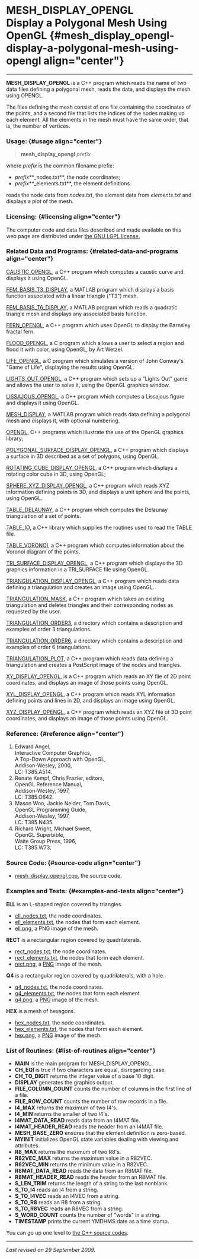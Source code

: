 MESH\_DISPLAY\_OPENGL\
Display a Polygonal Mesh Using OpenGL {#mesh_display_opengl-display-a-polygonal-mesh-using-opengl align="center"}
=====================================

------------------------------------------------------------------------

**MESH\_DISPLAY\_OPENGL** is a C++ program which reads the name of two
data files defining a polygonal mesh, reads the data, and displays the
mesh using OPENGL.

The files defining the mesh consist of one file containing the
coordinates of the points, and a second file that lists the indices of
the nodes making up each element. All the elements in the mesh must have
the same order, that is, the number of vertices.

### Usage: {#usage align="center"}

> **mesh\_display\_opengl** *prefix*

where *prefix* is the common filename prefix:

-   *prefix***\_nodes.txt**, the node coordinates;
-   *prefix***\_elements.txt**, the element definitions.

reads the node data from *nodes.txt*, the element data from
*elements.txt* and displays a plot of the mesh.

### Licensing: {#licensing align="center"}

The computer code and data files described and made available on this
web page are distributed under [the GNU LGPL
license.](../../txt/gnu_lgpl.txt)

### Related Data and Programs: {#related-data-and-programs align="center"}

[CAUSTIC\_OPENGL](../../cpp_src/caustic_opengl/caustic_opengl.html), a
C++ program which computes a caustic curve and displays it using OpenGL.

[FEM\_BASIS\_T3\_DISPLAY](../../m_src/fem_basis_t3_display/fem_basis_t3_display.html),
a MATLAB program which displays a basis function associated with a
linear triangle ("T3") mesh.

[FEM\_BASIS\_T6\_DISPLAY](../../m_src/fem_basis_t6_display/fem_basis_t6_display.html),
a MATLAB program which reads a quadratic triangle mesh and displays any
associated basis function.

[FERN\_OPENGL](../../cpp_src/fern_opengl/fern_opengl.html), a C++
program which uses OpenGL to display the Barnsley fractal fern.

[FLOOD\_OPENGL](../../c_src/flood_opengl/flood_opengl.html), a C program
which allows a user to select a region and flood it with color, using
OpenGL, by Art Wetzel.

[LIFE\_OPENGL](../../c_src/life_opengl/life_opengl.html), a C program
which simulates a version of John Conway's "Game of Life", displaying
the results using OpenGL.

[LIGHTS\_OUT\_OPENGL](../../cpp_src/lights_out_opengl/lights_out_opengl.html),
a C++ program which sets up a "Lights Out" game and allows the user to
solve it, using the OpenGL graphics window.

[LISSAJOUS\_OPENGL](../../cpp_src/lissajous_opengl/lissajous_opengl.html),
a C++ program which computes a Lissajous figure and displays it using
OpenGL.

[MESH\_DISPLAY](../../m_src/mesh_display/mesh_display.html), a MATLAB
program which reads data defining a polygonal mesh and displays it, with
optional numbering.

[OPENGL](../../cpp_src/opengl/opengl.html), C++ programs which
illustrate the use of the OpenGL graphics library;

[POLYGONAL\_SURFACE\_DISPLAY\_OPENGL](../../cpp_src/polygonal_surface_display_opengl/polygonal_surface_display_opengl.html),
a C++ program which displays a surface in 3D described as a set of
polygons, using OpenGL.

[ROTATING\_CUBE\_DISPLAY\_OPENGL](../../cpp_src/rotating_cube_display_opengl/rotating_cube_display_opengl.html),
a C++ program which displays a rotating color cube in 3D, using OpenGL;

[SPHERE\_XYZ\_DISPLAY\_OPENGL](../../cpp_src/sphere_xyz_display_opengl/sphere_xyz_display_opengl.html),
a C++ program which reads XYZ information defining points in 3D, and
displays a unit sphere and the points, using OpenGL.

[TABLE\_DELAUNAY](../../cpp_src/table_delaunay/table_delaunay.html), a
C++ program which computes the Delaunay triangulation of a set of
points.

[TABLE\_IO](../../cpp_src/table_io/table_io.html), a C++ library which
supplies the routines used to read the TABLE file.

[TABLE\_VORONOI](../../cpp_src/table_voronoi/table_voronoi.html), a C++
program which computes information about the Voronoi diagram of the
points.

[TRI\_SURFACE\_DISPLAY\_OPENGL](../../cpp_src/tri_surface_display_opengl/tri_surface_display_opengl.html),
a C++ program which displays the 3D graphics information in a
TRI\_SURFACE file using OpenGL.

[TRIANGULATION\_DISPLAY\_OPENGL](../../cpp_src/triangulation_display_opengl/triangulation_display_opengl.html),
a C++ program which reads data defining a triangulation and creates an
image using OpenGL.

[TRIANGULATION\_MASK](../../cpp_src/triangulation_mask/triangulation_mask.html),
a C++ program which takes an existing triangulation and deletes
triangles and their corresponding nodes as requested by the user.

[TRIANGULATION\_ORDER3](../../data/triangulation_order3/triangulation_order3.html),
a directory which contains a description and examples of order 3
triangulations.

[TRIANGULATION\_ORDER6](../../data/triangulation_order6/triangulation_order6.html),
a directory which contains a description and examples of order 6
triangulations.

[TRIANGULATION\_PLOT](../../cpp_src/triangulation_plot/triangulation_plot.html),
a C++ program which reads data defining a triangulation and creates a
PostScript image of the nodes and triangles.

[XY\_DISPLAY\_OPENGL](../../cpp_src/xy_display_opengl/xy_display_opengl.html),
is a C++ program which reads an XY file of 2D point coordinates, and
displays an image of those points using OpenGL.

[XYL\_DISPLAY\_OPENGL](../../cpp_src/xyl_display_opengl/xyl_display_opengl.html),
a C++ program which reads XYL information defining points and lines in
2D, and displays an image using OpenGL.

[XYZ\_DISPLAY\_OPENGL](../../cpp_src/xyz_display_opengl/xyz_display_opengl.html),
a C++ program which reads an XYZ file of 3D point coordinates, and
displays an image of those points using OpenGL.

### Reference: {#reference align="center"}

1.  Edward Angel,\
    Interactive Computer Graphics,\
    A Top-Down Approach with OpenGL,\
    Addison-Wesley, 2000,\
    LC: T385.A514.
2.  Renate Kempf, Chris Frazier, editors,\
    OpenGL Reference Manual,\
    Addison-Wesley, 1997,\
    LC: T385.O642.
3.  Mason Woo, Jackie Neider, Tom Davis,\
    OpenGL Programming Guide,\
    Addison-Wesley, 1997,\
    LC: T385.N435.
4.  Richard Wright, Michael Sweet,\
    OpenGL Superbible,\
    Waite Group Press, 1996,\
    LC: T385.W73.

### Source Code: {#source-code align="center"}

-   [mesh\_display\_opengl.cpp](mesh_display_opengl.cpp), the source
    code.

### Examples and Tests: {#examples-and-tests align="center"}

**ELL** is an L-shaped region covered by triangles.

-   [ell\_nodes.txt](ell_nodes.txt), the node coordinates.
-   [ell\_elements.txt](ell_elements.txt), the nodes that form each
    element.
-   [ell.png](ell.png), a PNG image of the mesh.

**RECT** is a rectangular region covered by quadrilaterals.

-   [rect\_nodes.txt](rect_nodes.txt), the node coordinates.
-   [rect\_elements.txt](rect_elements.txt), the nodes that form each
    element.
-   [rect.png](rect.png), a [PNG](../../data/png/png.html) image of the
    mesh.

**Q4** is a rectangular region covered by quadrilaterals, with a hole.

-   [q4\_nodes.txt](q4_nodes.txt), the node coordinates.
-   [q4\_elements.txt](q4_elements.txt), the nodes that form each
    element.
-   [q4.png](q4.png), a [PNG](../../data/png/png.html) image of the
    mesh.

**HEX** is a mesh of hexagons.

-   [hex\_nodes.txt](hex_nodes.txt), the node coordinates.
-   [hex\_elements.txt](hex_elements.txt), the nodes that form each
    element.
-   [hex.png](hex.png), a [PNG](../../data/png/png.html) image of the
    mesh.

### List of Routines: {#list-of-routines align="center"}

-   **MAIN** is the main program for MESH\_DISPLAY\_OPENGL.
-   **CH\_EQI** is true if two characters are equal, disregarding case.
-   **CH\_TO\_DIGIT** returns the integer value of a base 10 digit.
-   **DISPLAY** generates the graphics output.
-   **FILE\_COLUMN\_COUNT** counts the number of columns in the first
    line of a file.
-   **FILE\_ROW\_COUNT** counts the number of row records in a file.
-   **I4\_MAX** returns the maximum of two I4's.
-   **I4\_MIN** returns the smaller of two I4's.
-   **I4MAT\_DATA\_READ** reads data from an I4MAT file.
-   **I4MAT\_HEADER\_READ** reads the header from an I4MAT file.
-   **MESH\_BASE\_ZERO** ensures that the element definition is
    zero-based.
-   **MYINIT** initializes OpenGL state variables dealing with viewing
    and attributes.
-   **R8\_MAX** returns the maximum of two R8's.
-   **R82VEC\_MAX** returns the maximum value in a R82VEC.
-   **R82VEC\_MIN** returns the minimum value in a R82VEC.
-   **R8MAT\_DATA\_READ** reads the data from an R8MAT file.
-   **R8MAT\_HEADER\_READ** reads the header from an R8MAT file.
-   **S\_LEN\_TRIM** returns the length of a string to the last
    nonblank.
-   **S\_TO\_I4** reads an I4 from a string.
-   **S\_TO\_I4VEC** reads an I4VEC from a string.
-   **S\_TO\_R8** reads an R8 from a string.
-   **S\_TO\_R8VEC** reads an R8VEC from a string.
-   **S\_WORD\_COUNT** counts the number of "words" in a string.
-   **TIMESTAMP** prints the current YMDHMS date as a time stamp.

You can go up one level to [the C++ source codes](../cpp_src.html).

------------------------------------------------------------------------

*Last revised on 29 September 2009.*
